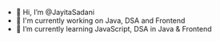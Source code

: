 - 👋 Hi, I’m @JayitaSadani
- 🔭 I'm currently working on Java, DSA and Frontend
- 🌱 I’m currently learning JavaScript, DSA in Java & Frontend 


<!---
- 👀 I’m interested in Web development and DSA
- 💞️ I’m looking to collaborate on ...
- 📫 How to reach me ...
- 😄 Pronouns: ...
- ⚡ Fun fact: ...
JayitaSd/JayitaSd is a ✨ special ✨ repository because its `README.md` (this file) appears on your GitHub profile.
You can click the Preview link to take a look at your changes.
--->
